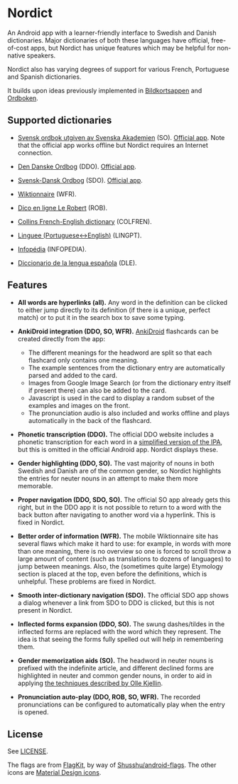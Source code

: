 # Nordict

An Android app with a learner-friendly interface to Swedish and Danish
dictionaries.  Major dictionaries of both these languages have official,
free-of-cost apps, but Nordict has unique features which may be helpful for
non-native speakers.

Nordict also has varying degrees of support for various French, Portuguese and
Spanish dictionaries.

It builds upon ideas previously implemented in
[Bildkortsappen](https://github.com/vitkyrka/bildkortsappen) and
[Ordboken](https://github.com/vitkyrka/ordboken).

## Supported dictionaries

- [Svensk ordbok utgiven av Svenska Akademien](https://svenska.se/so/) (SO).
  [Official
  app](https://play.google.com/store/apps/details?id=se.svenskaakademien.so16).
  Note that the official app works offline but Nordict requires an Internet
  connection.

- [Den Danske Ordbog](https://ordnet.dk/ddo) (DDO).  [Official
  app](https://play.google.com/store/apps/details?id=dk.dsl.ordnet.ddo).

- [Svensk-Dansk Ordbog](https://sdo.dsl.dk/) (SDO).  [Official
  app](https://play.google.com/store/apps/details?id=dk.dsl.ordnet.sdo).

- [Wiktionnaire](https://fr.wiktionary.org/) (WFR).

- [Dico en ligne Le Robert](https://dictionnaire.lerobert.com/) (ROB).

- [Collins French-English dictionary](https://www.collinsdictionary.com/dictionary/french-english) (COLFREN).

- [Linguee (Portuguese<->English)](https://www.linguee.pt/) (LINGPT).

- [Infopédia](https://www.infopedia.pt/) (INFOPEDIA).

- [Diccionario de la lengua española](https://dle.rae.es/) (DLE).

## Features

* **All words are hyperlinks (all).** Any word in the definition can
  be clicked to either jump directly to its definition (if there is a unique,
  perfect match) or to put it in the search box to save some typing.

* **AnkiDroid integration (DDO, SO, WFR).** [AnkiDroid](https://github.com/ankidroid/Anki-Android)
  flashcards can be created directly from the app:
  * The different meanings for the headword are split so that each flashcard
    only contains one meaning.
  * The example sentences from the dictionary entry are automatically parsed and
    added to the card.
  * Images from Google Image Search (or from the dictionary entry itself if
    present there) can also be added to the card.
  * Javascript is used in the card to display a random subset of the examples
    and images on the front.
  * The pronunciation audio is also included and works offline and plays
    automatically in the back of the flashcard.

* **Phonetic transcription (DDO).** The official DDO website includes a
  phonetic transcription for each word in a [simplified version of the
  IPA](https://ordnet.dk/ddo/artiklernes-opbygning/udtale), but this is omitted
  in the official Android app.  Nordict displays these.

* **Gender highlighting (DDO, SO).**  The vast majority of nouns in both
  Swedish and Danish are of the common gender, so Nordict highlights the
  entries for neuter nouns in an attempt to make them more memorable.

* **Proper navigation (DDO, SDO, SO).**  The official SO app already gets this
  right, but in the DDO app it is not possible to return to a word with the
  back button after navigating to another word via a hyperlink.  This is fixed
  in Nordict.

* **Better order of information (WFR).** The mobile Wiktionnaire site has several
  flaws which make it hard to use: for example, in words with more than one
  meaning, there is no overview so one is forced to scroll throw a large amount
  of content (such as translations to dozens of languages) to jump between meanings.
  Also, the (sometimes quite large) Etymology section is placed at the top, even
  before the definitions, which is unhelpful.  These problems are fixed in Nordict.

* **Smooth inter-dictionary navigation (SDO).**  The official SDO app shows a
  dialog whenever a link from SDO to DDO is clicked, but this is not present in
  Nordict.

* **Inflected forms expansion (DDO, SO).**  The swung dashes/tildes in the
  inflected forms are replaced with the word which they represent.  The idea is
  that seeing the forms fully spelled out will help in remembering them.

* **Gender memorization aids (SO).**  The headword in neuter nouns is prefixed
  with the indefinite article, and different declined forms are highlighted in
  neuter and common gender nouns, in order to aid in applying [the techniques
  described by Olle Kjellin](https://bit.ly/EN-ETT-in-Swedish).

* **Pronunciation auto-play (DDO, ROB, SO, WFR).**  The recorded pronunciations
  can be configured to automatically play when the entry is opened.

## License

See [LICENSE](LICENSE).

The flags are from [FlagKit](https://github.com/madebybowtie/FlagKit), by way
of [Shusshu/android-flags](https://github.com/Shusshu/android-flags).  The
other icons are [Material Design
icons](https://github.com/google/material-design-icons).
